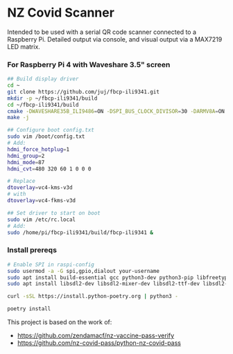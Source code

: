 # NZ Covid Scanner

Intended to be used with a serial QR code scanner connected to a Raspberry Pi. Detailed output via console, and visual output via a MAX7219 LED matrix.


### For Raspberry Pi 4 with Waveshare 3.5" screen
```bash
## Build display driver
cd ~
git clone https://github.com/juj/fbcp-ili9341.git
mkdir -p ~/fbcp-ili9341/build
cd ~/fbcp-ili9341/build
cmake -DWAVESHARE35B_ILI9486=ON -DSPI_BUS_CLOCK_DIVISOR=30 -DARMV8A=ON -DSTATISTICS=0 ..
make -j

## Configure boot config.txt
sudo vim /boot/config.txt
# Add:
hdmi_force_hotplug=1
hdmi_group=2
hdmi_mode=87
hdmi_cvt=480 320 60 1 0 0 0

# Replace
dtoverlay=vc4-kms-v3d
# with
dtoverlay=vc4-fkms-v3d

## Set driver to start on boot
sudo vim /etc/rc.local
# Add:
sudo /home/pi/fbcp-ili9341/build/fbcp-ili9341 &
```


### Install prereqs
```bash
# Enable SPI in raspi-config
sudo usermod -a -G spi,gpio,dialout your-username
sudo apt install build-essential gcc python3-dev python3-pip libfreetype6-dev libjpeg-dev libopenjp2-7 libtiff5 libffi-dev libssl-dev
sudo apt install libsdl2-dev libsdl2-mixer-dev libsdl2-ttf-dev libsdl2-image-dev libportmidi-dev

curl -sSL https://install.python-poetry.org | python3 -

poetry install
```

This project is based on the work of:
 - https://github.com/zendamacf/nz-vaccine-pass-verify
 - https://github.com/nz-covid-pass/python-nz-covid-pass
